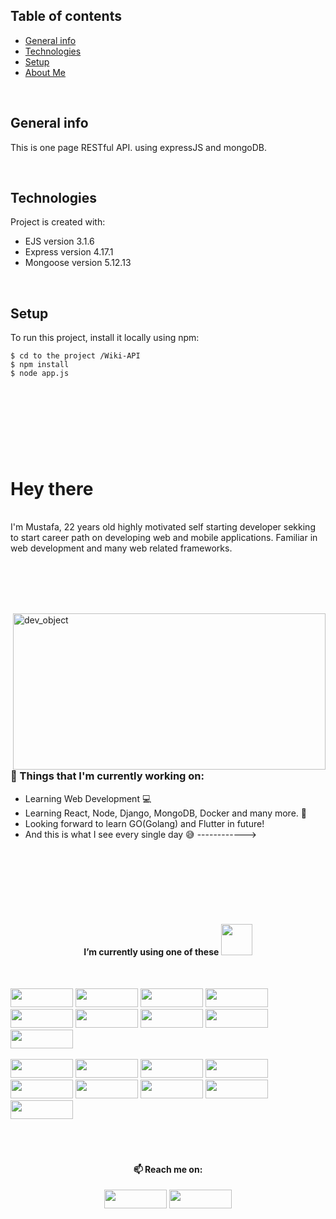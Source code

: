 ## Table of contents
* [General info](#general-info)
* [Technologies](#technologies)
* [Setup](#setup)
* [About Me](#hey-there)


<br>


## General info
This is one page RESTful API. using expressJS and mongoDB.
	
<br>

## Technologies
Project is created with:
* EJS version 3.1.6
* Express version 4.17.1
* Mongoose version 5.12.13

<br>

## Setup
To run this project, install it locally using npm:

```
$ cd to the project /Wiki-API
$ npm install
$ node app.js
```
<br><br>

# 

<!-- My personal information template starting down below -->

<br><br>


<!-- Greeting -->
# Hey there
<br>
<!--Introduction -->
I'm Mustafa, 22 years old highly motivated self starting developer sekking to start career path on developing web and mobile applications. Familiar in web development and many web related frameworks.

<br><br><br><br>

<!-- Working GIF -->
<img src="https://i.ibb.co/NskCWng/Capture.jpg" alt="dev_object" align="right" width="500" height="250"  />


### 💼  Things that I'm currently working on: 
* Learning Web Development 💻
* Learning React, Node, Django, MongoDB, Docker and many more. 🥇
* Looking forward to learn GO(Golang) and Flutter in future!
* And this is what I see every single day  😅 ------------>



<br><br><br><br><br><br>
<h4 align="center"> I’m currently using one of these <img width=50 src="https://media.giphy.com/media/WUlplcMpOCEmTGBtBW/giphy.gif"></h4><br>
<p>
<img src="https://img.shields.io/badge/HTML5-E34F26?style=for-the-badge&logo=html5&logoColor=white" width="100" height= "30" /> 
<img src="https://img.shields.io/badge/CSS3-1572B6?style=for-the-badge&logo=css3&logoColor=white" width="100" height= "30" />
<img src="https://img.shields.io/badge/JavaScript-F7DF1E?style=for-the-badge&logo=javascript&logoColor=black" width="100" height= "30" />
<img src="https://img.shields.io/badge/Python-FFD43B?style=for-the-badge&logo=python&logoColor=darkgreen" width="100" height= "30" />
<img src="https://img.shields.io/badge/MongoDB-4EA94B?style=for-the-badge&logo=mongodb&logoColor=white" width="100" height= "30" />
<img src="https://img.shields.io/badge/React_Native-20232A?style=for-the-badge&logo=react&logoColor=61DAFB" width="100" height= "30" />
<img src="https://img.shields.io/badge/Node.js-43853D?style=for-the-badge&logo=node-dot-js&logoColor=white"width="100" height= "30" />
<img src="https://img.shields.io/badge/Express.js-000000?style=for-the-badge&logo=express&logoColor=white" width="100" height= "30" />
<img src="https://img.shields.io/badge/Sass-CC6699?style=for-the-badge&logo=sass&logoColor=white" width="100" height= "30" /> <br><br>
<img src="https://img.shields.io/badge/React-20232A?style=for-the-badge&logo=react&logoColor=61DAFB" width="100" height= "30" />
<img src="https://img.shields.io/badge/Redux-593D88?style=for-the-badge&logo=redux&logoColor=white" width="100" height= "30" />
<img src="https://img.shields.io/badge/Django-092E20?style=for-the-badge&logo=django&logoColor=green" width="100" height= "30" />
<img src="https://img.shields.io/badge/DJANGO-REST-ff1709?style=for-the-badge&logo=django&logoColor=white&color=ff1709&labelColor=gray" width="100" height= "30" />
<img src="https://img.shields.io/badge/Tailwind_CSS-38B2AC?style=for-the-badge&logo=tailwind-css&logoColor=white" width="100" height= "30" />
<img src="https://img.shields.io/badge/jQuery-0769AD?style=for-the-badge&logo=jquery&logoColor=white" width="100" height= "30" />
<img src="https://img.shields.io/badge/Docker-2CA5E0?style=for-the-badge&logo=docker&logoColor=white" width="100" height= "30" />
<img src="https://img.shields.io/badge/Amazon_AWS-232F3E?style=for-the-badge&logo=amazon-aws&logoColor=white" width="100" height= "30" />
<img src="https://img.shields.io/badge/Heroku-430098?style=for-the-badge&logo=heroku&logoColor=white" width="100" height= "30" /><br><br><br><br>
  
<h4 align="center">  📫 Reach me on:</h4>
</p>
<p align="center">
     <a href="https://www.linkedin.com/in/mustafadennisozdemir"><img src="https://img.shields.io/badge/LinkedIn-0077B5?style=for-the-badge&logo=linkedin&logoColor=white" width="100" height= "30" /></a>
  <a href="mailto:mustafadennisozdemir@gmail.com"><img src="https://img.shields.io/badge/Gmail-D14836?style=for-the-badge&logo=gmail&logoColor=white" width="100" height= "30" /></a>
  </p>
